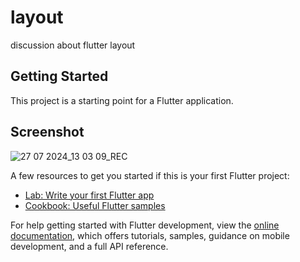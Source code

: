 # layout

discussion about flutter layout

## Getting Started

This project is a starting point for a Flutter application.

## Screenshot
![27 07 2024_13 03 09_REC](https://github.com/user-attachments/assets/3ca61bfd-e899-4def-ac5a-418b4292a1ce)


A few resources to get you started if this is your first Flutter project:

- [Lab: Write your first Flutter app](https://docs.flutter.dev/get-started/codelab)
- [Cookbook: Useful Flutter samples](https://docs.flutter.dev/cookbook)

For help getting started with Flutter development, view the
[online documentation](https://docs.flutter.dev/), which offers tutorials,
samples, guidance on mobile development, and a full API reference.
